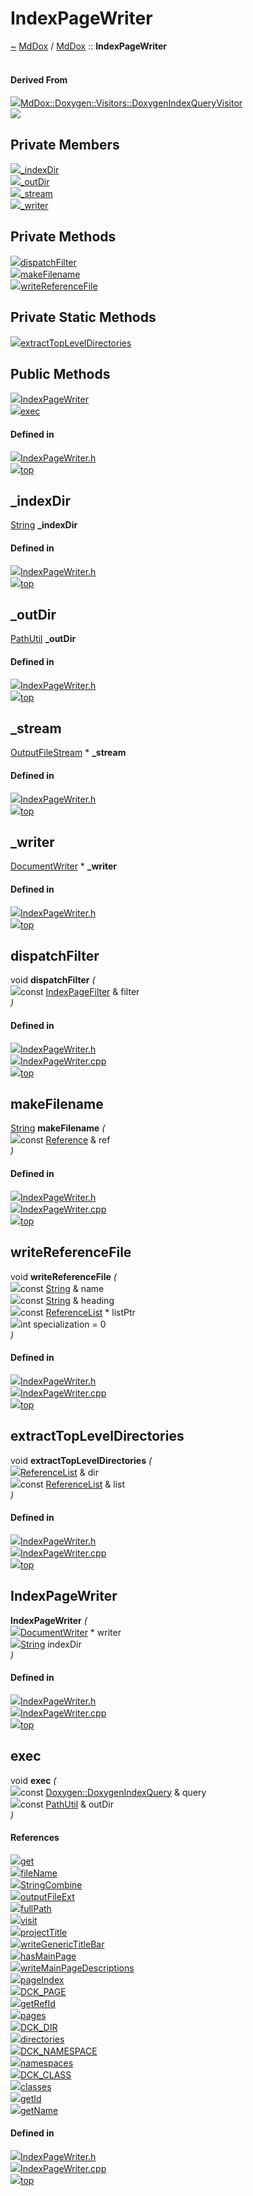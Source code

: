 <a id="indexpagewriter"></a>
<h1>IndexPageWriter</h1>
<a id="a01067"></a>
<a href="https://github.com/CharlesCarley/MdDox#~">~</a>
<a href="index.md#index">MdDox</a>
<span class="inline-text">/</span>
<a href="a00986.md#mddox">MdDox</a>
<span class="inline-text">::</span>
<span class="bold-text"><b>IndexPageWriter</b></span>
<br/>
<br/>
<a id="derived-from"></a>
<h4>Derived From</h4>
<div class="icon-link">
<img src="../images/class.svg"/><a href="a01419.md#doxygenindexqueryvisitor">MdDox::Doxygen::Visitors::DoxygenIndexQueryVisitor</a>
</div>
<img src="../images/dot/internal-diagram-112.dot.svg"/><br/>
<a id="private-members"></a>
<h2>Private Members</h2>
<span class="icon-list-item"><a href="#_indexdir" class="icon-list-item"><img src="../images/class.svg" class="icon-list-item"/><span class="icon-list-item">_indexDir</span>
</a>
</span>
<br/>
<span class="icon-list-item"><a href="#_outdir" class="icon-list-item"><img src="../images/class.svg" class="icon-list-item"/><span class="icon-list-item">_outDir</span>
</a>
</span>
<br/>
<span class="icon-list-item"><a href="#_stream" class="icon-list-item"><img src="../images/class.svg" class="icon-list-item"/><span class="icon-list-item">_stream</span>
</a>
</span>
<br/>
<span class="icon-list-item"><a href="#_writer" class="icon-list-item"><img src="../images/class.svg" class="icon-list-item"/><span class="icon-list-item">_writer</span>
</a>
</span>
<br/>
<a id="private-methods"></a>
<h2>Private Methods</h2>
<span class="icon-list-item"><a href="#dispatchfilter" class="icon-list-item"><img src="../images/class.svg" class="icon-list-item"/><span class="icon-list-item">dispatchFilter</span>
</a>
</span>
<br/>
<span class="icon-list-item"><a href="#makefilename" class="icon-list-item"><img src="../images/class.svg" class="icon-list-item"/><span class="icon-list-item">makeFilename</span>
</a>
</span>
<br/>
<span class="icon-list-item"><a href="#writereferencefile" class="icon-list-item"><img src="../images/class.svg" class="icon-list-item"/><span class="icon-list-item">writeReferenceFile</span>
</a>
</span>
<br/>
<a id="private-static-methods"></a>
<h2>Private Static Methods</h2>
<span class="icon-list-item"><a href="#extracttopleveldirectories" class="icon-list-item"><img src="../images/class.svg" class="icon-list-item"/><span class="icon-list-item">extractTopLevelDirectories</span>
</a>
</span>
<br/>
<a id="public-methods"></a>
<h2>Public Methods</h2>
<span class="icon-list-item"><a href="#indexpagewriter" class="icon-list-item"><img src="../images/class.svg" class="icon-list-item"/><span class="icon-list-item">IndexPageWriter</span>
</a>
</span>
<br/>
<span class="icon-list-item"><a href="#exec" class="icon-list-item"><img src="../images/class.svg" class="icon-list-item"/><span class="icon-list-item">exec</span>
</a>
</span>
<br/>
<a id="defined-in"></a>
<h4>Defined in</h4>
<span class="icon-list-item"><a href="https://github.com/CharlesCarley/MdDox/blob/master/Source/MdDoxTree/IndexPageWriter.h#L35" class="icon-list-item"><img src="../images/file.svg" class="icon-list-item"/><span class="icon-list-item">IndexPageWriter.h</span>
</a>
</span>
<br/>
<span class="icon-list-item"><a href="#indexpagewriter" class="icon-list-item"><img src="../images/jumpToTop.svg" class="icon-list-item"/><span class="icon-list-item">top</span>
</a>
</span>
<a id="_indexdir"></a>
<h2>_indexDir</h2>
<a href="a00986.md#string">String</a>
<span class="bold-text"><b>_indexDir</b></span>
<br/>
<a id="defined-in"></a>
<h4>Defined in</h4>
<span class="icon-list-item"><a href="https://github.com/CharlesCarley/MdDox/blob/master/Source/MdDoxTree/IndexPageWriter.h#L39" class="icon-list-item"><img src="../images/file.svg" class="icon-list-item"/><span class="icon-list-item">IndexPageWriter.h</span>
</a>
</span>
<br/>
<span class="icon-list-item"><a href="#indexpagewriter" class="icon-list-item"><img src="../images/jumpToTop.svg" class="icon-list-item"/><span class="icon-list-item">top</span>
</a>
</span>
<br/>
<a id="_outdir"></a>
<h2>_outDir</h2>
<a href="a01239.md#pathutil">PathUtil</a>
<span class="bold-text"><b>_outDir</b></span>
<br/>
<a id="defined-in"></a>
<h4>Defined in</h4>
<span class="icon-list-item"><a href="https://github.com/CharlesCarley/MdDox/blob/master/Source/MdDoxTree/IndexPageWriter.h#L40" class="icon-list-item"><img src="../images/file.svg" class="icon-list-item"/><span class="icon-list-item">IndexPageWriter.h</span>
</a>
</span>
<br/>
<span class="icon-list-item"><a href="#indexpagewriter" class="icon-list-item"><img src="../images/jumpToTop.svg" class="icon-list-item"/><span class="icon-list-item">top</span>
</a>
</span>
<br/>
<a id="_stream"></a>
<h2>_stream</h2>
<a href="a00986.md#outputfilestream">OutputFileStream</a>
<span class="inline-text"> *</span>
<span class="bold-text"><b>_stream</b></span>
<br/>
<a id="defined-in"></a>
<h4>Defined in</h4>
<span class="icon-list-item"><a href="https://github.com/CharlesCarley/MdDox/blob/master/Source/MdDoxTree/IndexPageWriter.h#L37" class="icon-list-item"><img src="../images/file.svg" class="icon-list-item"/><span class="icon-list-item">IndexPageWriter.h</span>
</a>
</span>
<br/>
<span class="icon-list-item"><a href="#indexpagewriter" class="icon-list-item"><img src="../images/jumpToTop.svg" class="icon-list-item"/><span class="icon-list-item">top</span>
</a>
</span>
<br/>
<a id="_writer"></a>
<h2>_writer</h2>
<a href="a01019.md#documentwriter">DocumentWriter</a>
<span class="inline-text"> *</span>
<span class="bold-text"><b>_writer</b></span>
<br/>
<a id="defined-in"></a>
<h4>Defined in</h4>
<span class="icon-list-item"><a href="https://github.com/CharlesCarley/MdDox/blob/master/Source/MdDoxTree/IndexPageWriter.h#L38" class="icon-list-item"><img src="../images/file.svg" class="icon-list-item"/><span class="icon-list-item">IndexPageWriter.h</span>
</a>
</span>
<br/>
<span class="icon-list-item"><a href="#indexpagewriter" class="icon-list-item"><img src="../images/jumpToTop.svg" class="icon-list-item"/><span class="icon-list-item">top</span>
</a>
</span>
<br/>
<a id="dispatchfilter"></a>
<h2>dispatchFilter</h2>
<span class="inline-text">void</span>
<span class="bold-text"><b>dispatchFilter</b></span>
<span class="italic-text"><i>(</i></span>
<div class="paragraph">
<span class="paragraph"><img src="../images/horSpace24px.svg"/><span class="inline-text">const </span>
<a href="a01063.md#indexpagefilter">IndexPageFilter</a>
<span class="inline-text"> &amp;</span>
<span class="inline-text">filter</span>
</span>
</div>
<span class="italic-text"><i>)</i></span>
<a id="defined-in"></a>
<h4>Defined in</h4>
<span class="icon-list-item"><a href="https://github.com/CharlesCarley/MdDox/blob/master/Source/MdDoxTree/IndexPageWriter.h#L42" class="icon-list-item"><img src="../images/file.svg" class="icon-list-item"/><span class="icon-list-item">IndexPageWriter.h</span>
</a>
</span>
<br/>
<span class="icon-list-item"><a href="https://github.com/CharlesCarley/MdDox/blob/master/Source/MdDoxTree/IndexPageWriter.cpp#L164" class="icon-list-item"><img src="../images/file.svg" class="icon-list-item"/><span class="icon-list-item">IndexPageWriter.cpp</span>
</a>
</span>
<br/>
<span class="icon-list-item"><a href="#indexpagewriter" class="icon-list-item"><img src="../images/jumpToTop.svg" class="icon-list-item"/><span class="icon-list-item">top</span>
</a>
</span>
<br/>
<a id="makefilename"></a>
<h2>makeFilename</h2>
<a href="a00986.md#string">String</a>
<span class="bold-text"><b>makeFilename</b></span>
<span class="italic-text"><i>(</i></span>
<div class="paragraph">
<span class="paragraph"><img src="../images/horSpace24px.svg"/><span class="inline-text">const </span>
<a href="a01127.md#reference">Reference</a>
<span class="inline-text"> &amp;</span>
<span class="inline-text">ref</span>
</span>
</div>
<span class="italic-text"><i>)</i></span>
<a id="defined-in"></a>
<h4>Defined in</h4>
<span class="icon-list-item"><a href="https://github.com/CharlesCarley/MdDox/blob/master/Source/MdDoxTree/IndexPageWriter.h#L44" class="icon-list-item"><img src="../images/file.svg" class="icon-list-item"/><span class="icon-list-item">IndexPageWriter.h</span>
</a>
</span>
<br/>
<span class="icon-list-item"><a href="https://github.com/CharlesCarley/MdDox/blob/master/Source/MdDoxTree/IndexPageWriter.cpp#L176" class="icon-list-item"><img src="../images/file.svg" class="icon-list-item"/><span class="icon-list-item">IndexPageWriter.cpp</span>
</a>
</span>
<br/>
<span class="icon-list-item"><a href="#indexpagewriter" class="icon-list-item"><img src="../images/jumpToTop.svg" class="icon-list-item"/><span class="icon-list-item">top</span>
</a>
</span>
<br/>
<a id="writereferencefile"></a>
<h2>writeReferenceFile</h2>
<span class="inline-text">void</span>
<span class="bold-text"><b>writeReferenceFile</b></span>
<span class="italic-text"><i>(</i></span>
<div class="paragraph">
<span class="paragraph"><img src="../images/horSpace24px.svg"/><span class="inline-text">const </span>
<a href="a00986.md#string">String</a>
<span class="inline-text"> &amp;</span>
<span class="inline-text">name</span>
</span>
</div>
<div class="paragraph">
<span class="paragraph"><img src="../images/horSpace24px.svg"/><span class="inline-text">const </span>
<a href="a00986.md#string">String</a>
<span class="inline-text"> &amp;</span>
<span class="inline-text">heading</span>
</span>
</div>
<div class="paragraph">
<span class="paragraph"><img src="../images/horSpace24px.svg"/><span class="inline-text">const </span>
<a href="a00986.md#referencelist">ReferenceList</a>
<span class="inline-text"> *</span>
<span class="inline-text">listPtr</span>
</span>
</div>
<div class="paragraph">
<span class="paragraph"><img src="../images/horSpace24px.svg"/><span class="inline-text">int</span>
<span class="inline-text">specialization</span>
<span class="inline-text"> = </span>
<span class="inline-text">0</span>
</span>
</div>
<span class="italic-text"><i>)</i></span>
<a id="defined-in"></a>
<h4>Defined in</h4>
<span class="icon-list-item"><a href="https://github.com/CharlesCarley/MdDox/blob/master/Source/MdDoxTree/IndexPageWriter.h#L48" class="icon-list-item"><img src="../images/file.svg" class="icon-list-item"/><span class="icon-list-item">IndexPageWriter.h</span>
</a>
</span>
<br/>
<span class="icon-list-item"><a href="https://github.com/CharlesCarley/MdDox/blob/master/Source/MdDoxTree/IndexPageWriter.cpp#L192" class="icon-list-item"><img src="../images/file.svg" class="icon-list-item"/><span class="icon-list-item">IndexPageWriter.cpp</span>
</a>
</span>
<br/>
<span class="icon-list-item"><a href="#indexpagewriter" class="icon-list-item"><img src="../images/jumpToTop.svg" class="icon-list-item"/><span class="icon-list-item">top</span>
</a>
</span>
<br/>
<a id="extracttopleveldirectories"></a>
<h2>extractTopLevelDirectories</h2>
<span class="inline-text">void</span>
<span class="bold-text"><b>extractTopLevelDirectories</b></span>
<span class="italic-text"><i>(</i></span>
<div class="paragraph">
<span class="paragraph"><img src="../images/horSpace24px.svg"/><a href="a00986.md#referencelist">ReferenceList</a>
<span class="inline-text"> &amp;</span>
<span class="inline-text">dir</span>
</span>
</div>
<div class="paragraph">
<span class="paragraph"><img src="../images/horSpace24px.svg"/><span class="inline-text">const </span>
<a href="a00986.md#referencelist">ReferenceList</a>
<span class="inline-text"> &amp;</span>
<span class="inline-text">list</span>
</span>
</div>
<span class="italic-text"><i>)</i></span>
<a id="defined-in"></a>
<h4>Defined in</h4>
<span class="icon-list-item"><a href="https://github.com/CharlesCarley/MdDox/blob/master/Source/MdDoxTree/IndexPageWriter.h#L46" class="icon-list-item"><img src="../images/file.svg" class="icon-list-item"/><span class="icon-list-item">IndexPageWriter.h</span>
</a>
</span>
<br/>
<span class="icon-list-item"><a href="https://github.com/CharlesCarley/MdDox/blob/master/Source/MdDoxTree/IndexPageWriter.cpp#L183" class="icon-list-item"><img src="../images/file.svg" class="icon-list-item"/><span class="icon-list-item">IndexPageWriter.cpp</span>
</a>
</span>
<br/>
<span class="icon-list-item"><a href="#indexpagewriter" class="icon-list-item"><img src="../images/jumpToTop.svg" class="icon-list-item"/><span class="icon-list-item">top</span>
</a>
</span>
<br/>
<a id="indexpagewriter"></a>
<h2>IndexPageWriter</h2>
<span class="bold-text"><b>IndexPageWriter</b></span>
<span class="italic-text"><i>(</i></span>
<div class="paragraph">
<span class="paragraph"><img src="../images/horSpace24px.svg"/><a href="a01019.md#documentwriter">DocumentWriter</a>
<span class="inline-text"> *</span>
<span class="inline-text">writer</span>
</span>
</div>
<div class="paragraph">
<span class="paragraph"><img src="../images/horSpace24px.svg"/><a href="a00986.md#string">String</a>
<span class="inline-text">indexDir</span>
</span>
</div>
<span class="italic-text"><i>)</i></span>
<a id="defined-in"></a>
<h4>Defined in</h4>
<span class="icon-list-item"><a href="https://github.com/CharlesCarley/MdDox/blob/master/Source/MdDoxTree/IndexPageWriter.h#L54" class="icon-list-item"><img src="../images/file.svg" class="icon-list-item"/><span class="icon-list-item">IndexPageWriter.h</span>
</a>
</span>
<br/>
<span class="icon-list-item"><a href="https://github.com/CharlesCarley/MdDox/blob/master/Source/MdDoxTree/IndexPageWriter.cpp#L134" class="icon-list-item"><img src="../images/file.svg" class="icon-list-item"/><span class="icon-list-item">IndexPageWriter.cpp</span>
</a>
</span>
<br/>
<span class="icon-list-item"><a href="#indexpagewriter" class="icon-list-item"><img src="../images/jumpToTop.svg" class="icon-list-item"/><span class="icon-list-item">top</span>
</a>
</span>
<br/>
<a id="exec"></a>
<h2>exec</h2>
<span class="inline-text">void</span>
<span class="bold-text"><b>exec</b></span>
<span class="italic-text"><i>(</i></span>
<div class="paragraph">
<span class="paragraph"><img src="../images/horSpace24px.svg"/><span class="inline-text">const </span>
<a href="a01423.md#doxygenindexquery">Doxygen::DoxygenIndexQuery</a>
<span class="inline-text"> &amp;</span>
<span class="inline-text">query</span>
</span>
</div>
<div class="paragraph">
<span class="paragraph"><img src="../images/horSpace24px.svg"/><span class="inline-text">const </span>
<a href="a01239.md#pathutil">PathUtil</a>
<span class="inline-text"> &amp;</span>
<span class="inline-text">outDir</span>
</span>
</div>
<span class="italic-text"><i>)</i></span>
<a id="references"></a>
<h4>References</h4>
<div class="paragraph">
<span class="paragraph"><img src="../images/class.svg"/><a href="a01167.md#get">get</a>
</span>
</div>
<div class="paragraph">
<span class="paragraph"><img src="../images/class.svg"/><a href="a01239.md#filename">fileName</a>
</span>
</div>
<div class="paragraph">
<span class="paragraph"><img src="../images/class.svg"/><a href="a00986.md#stringcombine">StringCombine</a>
</span>
</div>
<div class="paragraph">
<span class="paragraph"><img src="../images/class.svg"/><a href="a01167.md#outputfileext">outputFileExt</a>
</span>
</div>
<div class="paragraph">
<span class="paragraph"><img src="../images/class.svg"/><a href="a01239.md#fullpath">fullPath</a>
</span>
</div>
<div class="paragraph">
<span class="paragraph"><img src="../images/class.svg"/><a href="a01423.md#visit">visit</a>
</span>
</div>
<div class="paragraph">
<span class="paragraph"><img src="../images/class.svg"/><a href="a01167.md#projecttitle">projectTitle</a>
</span>
</div>
<div class="paragraph">
<span class="paragraph"><img src="../images/class.svg"/><a href="a00986.md#writegenerictitlebar">writeGenericTitleBar</a>
</span>
</div>
<div class="paragraph">
<span class="paragraph"><img src="../images/class.svg"/><a href="a01063.md#hasmainpage">hasMainPage</a>
</span>
</div>
<div class="paragraph">
<span class="paragraph"><img src="../images/class.svg"/><a href="a00986.md#writemainpagedescriptions">writeMainPageDescriptions</a>
</span>
</div>
<div class="paragraph">
<span class="paragraph"><img src="../images/class.svg"/><a href="a01167.md#pageindex">pageIndex</a>
</span>
</div>
<div class="paragraph">
<span class="paragraph"><img src="../images/class.svg"/><a href="a00991.md#dck_page">DCK_PAGE</a>
</span>
</div>
<div class="paragraph">
<span class="paragraph"><img src="../images/class.svg"/><a href="a01167.md#getrefid">getRefId</a>
</span>
</div>
<div class="paragraph">
<span class="paragraph"><img src="../images/class.svg"/><a href="a01063.md#pages">pages</a>
</span>
</div>
<div class="paragraph">
<span class="paragraph"><img src="../images/class.svg"/><a href="a00991.md#dck_dir">DCK_DIR</a>
</span>
</div>
<div class="paragraph">
<span class="paragraph"><img src="../images/class.svg"/><a href="a01063.md#directories">directories</a>
</span>
</div>
<div class="paragraph">
<span class="paragraph"><img src="../images/class.svg"/><a href="a00991.md#dck_namespace">DCK_NAMESPACE</a>
</span>
</div>
<div class="paragraph">
<span class="paragraph"><img src="../images/class.svg"/><a href="a01063.md#namespaces">namespaces</a>
</span>
</div>
<div class="paragraph">
<span class="paragraph"><img src="../images/class.svg"/><a href="a00991.md#dck_class">DCK_CLASS</a>
</span>
</div>
<div class="paragraph">
<span class="paragraph"><img src="../images/class.svg"/><a href="a01063.md#classes">classes</a>
</span>
</div>
<div class="paragraph">
<span class="paragraph"><img src="../images/class.svg"/><a href="a01127.md#getid">getId</a>
</span>
</div>
<div class="paragraph">
<span class="paragraph"><img src="../images/class.svg"/><a href="a01127.md#getname">getName</a>
</span>
</div>
<a id="defined-in"></a>
<h4>Defined in</h4>
<span class="icon-list-item"><a href="https://github.com/CharlesCarley/MdDox/blob/master/Source/MdDoxTree/IndexPageWriter.h#L56" class="icon-list-item"><img src="../images/file.svg" class="icon-list-item"/><span class="icon-list-item">IndexPageWriter.h</span>
</a>
</span>
<br/>
<span class="icon-list-item"><a href="https://github.com/CharlesCarley/MdDox/blob/master/Source/MdDoxTree/IndexPageWriter.cpp#L278" class="icon-list-item"><img src="../images/file.svg" class="icon-list-item"/><span class="icon-list-item">IndexPageWriter.cpp</span>
</a>
</span>
<br/>
<span class="icon-list-item"><a href="#indexpagewriter" class="icon-list-item"><img src="../images/jumpToTop.svg" class="icon-list-item"/><span class="icon-list-item">top</span>
</a>
</span>
<br/>
</div>
</div>
</body>
</html>
